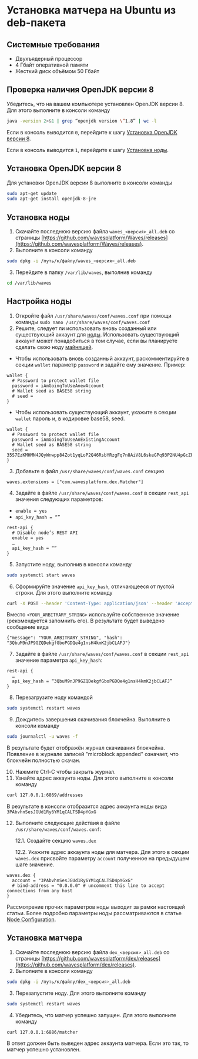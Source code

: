 # Установка матчера на Ubuntu из deb-пакета

## Системные требования

- Двухъядерный процессор
- 4 Гбайт оперативной памяти
- Жесткий диск объёмом 50 Гбайт

## Проверка наличия OpenJDK версии 8

Убедитесь, что на вашем компьютере установлен OpenJDK версии 8. Для этого выполните в консоли команду

```bash
java -version 2>&1 | grep “openjdk version \“1.8” | wc -l
```

Если в консоль выводится `0`, перейдите к шагу [Установка OpenJDK версии 8](#jdk-install).

Если в консоль выводится `1`, перейдите к шагу [Установка ноды](#node-install).

## Установка OpenJDK версии 8 <a id="jdk-install"></a>

Для установки OpenJDK версии 8 выполните в консоли команды

```bash
sudo apt-get update
sudo apt-get install openjdk-8-jre
```

## Установка ноды <a id="node-install"></a>

1. Скачайте последнюю версию файла `waves_<версия>_all.deb` со страницы [https://github.com/wavesplatform/Waves/releases](https://github.com/wavesplatform/Waves/releases).
2. Выполните в консоли команду

```bash
sudo dpkg -i /путь/к/файлу/waves_<версия>_all.deb
```

3. Перейдите в папку `/var/lib/waves`, выполнив команду

```bash
cd /var/lib/waves
```

## Настройка ноды

1. Откройте файл `/usr/share/waves/conf/waves.conf` при помощи команды `sudo nano /usr/share/waves/conf/waves.conf`
2. Решите, следует ли использовать вновь созданный или существующий аккаунт для [ноды](/blockchain/node.md). Использовать существующий аккаунт может понадобиться в том случае, если вы планируете сделать свою ноду [майнящей](/blockchain/node/mining-node.md).

- Чтобы использовать вновь созданный аккаунт, раскомментируйте в секции `wallet` параметр `password` и задайте ему значение. Пример:

```
wallet {
  # Password to protect wallet file
  password = iAmGoingToUseAnewAccount
  # Wallet seed as BASE58 string
  # seed =
}
```

- Чтобы использовать существующий аккаунт, укажите в секции `wallet` пароль и, в кодировке base58, seed.

```
wallet {
  # Password to protect wallet file
  password = iAmGoingToUseAnExistingAccount
  # Wallet seed as BASE58 string
  seed = 35S7EzKMHMN4JQyWnwpp84Zot1yqLoP2Q46RsbYRzgFq7n8AiV8L6skeGPq93P2NU4pGcZFeNTAT2TKJTa2XvqRwSdCmBR556MBmtZ3ggAkBtd3CCZFvZwZufz1ZqfzJQ
}
```

3. Добавьте в файл `/usr/share/waves/conf/waves.conf` секцию

```
waves.extensions = ["com.wavesplatform.dex.Matcher"]
```

4. Задайте в файле `/usr/share/waves/conf/waves.conf` в секции `rest_api` значения следующих параметров:
- `enable = yes`
- `api_key_hash = “”`

```
rest-api {
  # Disable node’s REST API
  enable = yes
  …
  api_key_hash = “”
}
```

5. Запустите ноду, выполнив в консоли команду

```bash
sudo systemctl start waves
```

6. Сформируйте значение `api_key_hash`, отличающееся от пустой строки. Для этого выполните команду

```bash
curl -X POST --header 'Content-Type: application/json' --header 'Accept: application/json' -d '<YOUR_ARBITRARY_STRING>' '127.0.0.1:6869/utils/hash/secure'
```

Вместо `<YOUR_ARBITRARY_STRING>` используйте собственное значение (рекомендуется запомнить его). В результате будет выведено сообщение вида

```
{"message": "YOUR_ARBITRARY_STRING", "hash": "3QbuM9nJP9GZQDekgfGboPGDQe4g1nsH4kmK2jbCLAFJ"}
```

7. Задайте в файле `/usr/share/waves/conf/waves.conf` в секции `rest_api` значение параметра `api_key_hash`:

```
rest-api {
  …
  api_key_hash = “3QbuM9nJP9GZQDekgfGboPGDQe4g1nsH4kmK2jbCLAFJ”
}
```

8. Перезагрузите ноду командой

```bash
sudo systemctl restart waves
```

9. Дождитесь завершения скачивания блокчейна. Выполните в консоли команду

```bash
sudo journalctl -u waves -f
```

В результате будет отображён журнал скачивания блокчейна. Появление в журнале записей "microblock appended" означает, что блокчейн полностью скачан.

10. Нажмите Ctrl-C чтобы закрыть журнал.
11. Узнайте адрес аккаунта ноды. Для этого выполните в консоли команду

```bash
curl 127.0.0.1:6869/addresses
```

В результате в консоли отобразится адрес аккаунта ноды вида `3PAbvhnSesJGUd1Ry6YM1qCALTSD4pYGxG`

12. Выполните следующие действия в файле `/usr/share/waves/conf/waves.conf`:

    12.1. Создайте секцию `waves.dex`

    12.2. Укажите адрес аккаунта ноды для матчера. Для этого в секции `waves.dex` присвойте параметру `account` полученное на предыдущем шаге значение.

```
waves.dex {
  account = "3PAbvhnSesJGUd1Ry6YM1qCALTSD4pYGxG"
  # bind-address = "0.0.0.0" # uncomment this line to accept connections from any host
}
```

Рассмотрение прочих параметров ноды выходит за рамки настоящей статьи. Более подробно параметры ноды рассматриваются в статье [Node Configuration](/waves-node/node-configuration.md).

## Установка матчера

1. Скачайте последнюю версию файла `dex_<версия>_all.deb` со страницы [https://github.com/wavesplatform/dex/releases](https://github.com/wavesplatform/dex/releases).
2. Выполните в консоли команду

```bash
sudo dpkg -i /путь/к/файлу/dex_<версия>_all.deb
```

3. Перезапустите ноду. Для этого выполните команду

```bash
sudo systemctl restart waves
```

4. Убедитесь, что матчер успешно запущен. Для этого выполните команду

```bash
curl 127.0.0.1:6886/matcher
```

В ответ должен быть выведен адрес аккаунта матчера. Если это так, то матчер успешно установлен.
